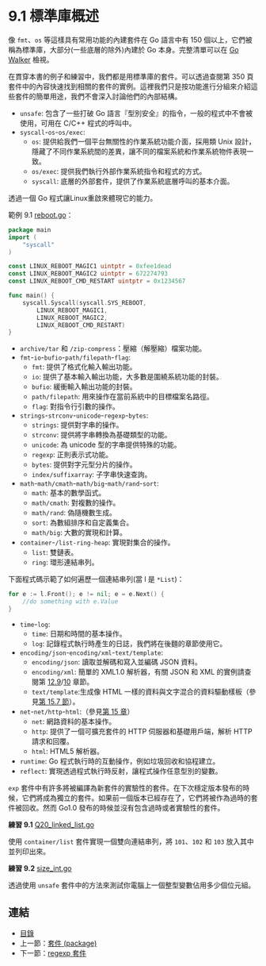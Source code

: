 # 9.1 標準庫概述

像 `fmt`、`os` 等這樣具有常用功能的內建套件在 Go 語言中有 150 個以上，它們被稱為標準庫，大部分(一些底層的除外)內建於 Go 本身。完整清單可以在 [Go Walker](https://gowalker.org/search?q=gorepos) 檢視。

在貫穿本書的例子和練習中，我們都是用標準庫的套件。可以透過查閱第 350 頁套件中的內容快速找到相關的套件的實例。這裡我們只是按功能進行分組來介紹這些套件的簡單用途，我們不會深入討論他們的內部結構。

- `unsafe`: 包含了一些打破 Go 語言『型別安全』的指令，一般的程式中不會被使用，可用在 C/C++ 程式的呼叫中。
- `syscall`-`os`-`os/exec`:  
	- `os`: 提供給我們一個平台無關性的作業系統功能介面，採用類 Unix 設計，隱藏了不同作業系統間的差異，讓不同的檔案系統和作業系統物件表現一致。  
	- `os/exec`: 提供我們執行外部作業系統指令和程式的方式。  
	- `syscall`: 底層的外部套件，提供了作業系統底層呼叫的基本介面。

透過一個 Go 程式讓Linux重啟來體現它的能力。

範例 9.1 [reboot.go](examples/chapter_9/reboot.go)：

```go
package main
import (
	"syscall"
)

const LINUX_REBOOT_MAGIC1 uintptr = 0xfee1dead
const LINUX_REBOOT_MAGIC2 uintptr = 672274793
const LINUX_REBOOT_CMD_RESTART uintptr = 0x1234567

func main() {
	syscall.Syscall(syscall.SYS_REBOOT,
		LINUX_REBOOT_MAGIC1,
		LINUX_REBOOT_MAGIC2,
		LINUX_REBOOT_CMD_RESTART)
}
```

- `archive/tar` 和 `/zip-compress`：壓縮（解壓縮）檔案功能。
- `fmt`-`io`-`bufio`-`path/filepath`-`flag`:  
	- `fmt`: 提供了格式化輸入輸出功能。  
	- `io`: 提供了基本輸入輸出功能，大多數是圍繞系統功能的封裝。  
	- `bufio`: 緩衝輸入輸出功能的封裝。  
	- `path/filepath`: 用來操作在當前系統中的目標檔案名路徑。  
	- `flag`: 對指令行引數的操作。　　
- `strings`-`strconv`-`unicode`-`regexp`-`bytes`:  
	- `strings`: 提供對字串的操作。  
	- `strconv`: 提供將字串轉換為基礎類型的功能。
	- `unicode`: 為 unicode 型的字串提供特殊的功能。
	- `regexp`: 正則表示式功能。  
	- `bytes`: 提供對字元型分片的操作。  
	- `index/suffixarray`: 子字串快速查詢。
- `math`-`math/cmath`-`math/big`-`math/rand`-`sort`:  
	- `math`: 基本的數學函式。  
	- `math/cmath`: 對複數的操作。  
	- `math/rand`: 偽隨機數生成。  
	- `sort`: 為數組排序和自定義集合。  
	- `math/big`: 大數的實現和計算。  　　
- `container`-`/list-ring-heap`: 實現對集合的操作。  
	- `list`: 雙鏈表。
	- `ring`: 環形連結串列。

下面程式碼示範了如何遍歷一個連結串列(當 l 是 `*List`)：

```go
for e := l.Front(); e != nil; e = e.Next() {
	//do something with e.Value
}
```

- `time`-`log`:  
	- `time`: 日期和時間的基本操作。  
	- `log`: 記錄程式執行時產生的日誌，我們將在後麵的章節使用它。
- `encoding/json`-`encoding/xml`-`text/template`:
	- `encoding/json`: 讀取並解碼和寫入並編碼 JSON 資料。  
	- `encoding/xml`: 簡單的 XML1.0 解析器，有關 JSON 和 XML 的實例請查閱第 [12.9](12.9.md)/[10](10.0.md) 章節。  
	- `text/template`:生成像 HTML 一樣的資料與文字混合的資料驅動樣板（參見[第 15.7 節](15.7.md)）。  
- `net`-`net/http`-`html`:（參見[第 15 章](15.0.md)）
	- `net`: 網路資料的基本操作。  
	- `http`: 提供了一個可擴充套件的 HTTP 伺服器和基礎用戶端，解析 HTTP 請求和回覆。  
	- `html`: HTML5 解析器。  
- `runtime`: Go 程式執行時的互動操作，例如垃圾回收和協程建立。  
- `reflect`: 實現透過程式執行時反射，讓程式操作任意型別的變數。  

`exp` 套件中有許多將被編譯為新套件的實驗性的套件。在下次穩定版本發布的時候，它們將成為獨立的套件。如果前一個版本已經存在了，它們將被作為過時的套件被回收。然而 Go1.0 發布的時候並沒有包含過時或者實驗性的套件。

**練習 9.1** [Q20_linked_list.go](exercises/chapter_9/dlinked_list.go)

使用 `container/list` 套件實現一個雙向連結串列，將 `101`、`102` 和 `103` 放入其中並列印出來。

**練習 9.2** [size_int.go](exercises/chapter_9/size_int.go)

透過使用 `unsafe` 套件中的方法來測試你電腦上一個整型變數佔用多少個位元組。

## 連結

- [目錄](directory.md)
- 上一節：[套件 (package)](09.0.md)
- 下一節：[regexp 套件](09.2.md)
